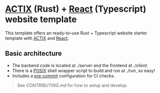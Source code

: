 # [ACTIX] (Rust) + [React] (Typescript) website template

This template offers an ready-to-use Rust + Typescript website starter template
with [ACTIX] and [React].

## Basic architecture

- The backend code is located at *./server* and the frontend at *./client*.
- There is a [POSIX] shell wrapper script to build and run at *./run*, so easy!
- Includes a [pre-commit] configuration for CI checks.

> See *CONTRIBUTING.md* for how to setup and develop.

[ACTIX]: https://actix.rs
[React]: https://reactjs.org
[POSIX]: https://en.wikipedia.org/wiki/POSIX
[pre-commit]: https://pre-commit.com
